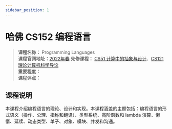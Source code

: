 ```yaml
---
sidebar_position: 1
---
```


# 哈佛 CS152 编程语言




>**课程名称：** Programming Languages   
**课程官网地址：**[2022年春](https://groups.seas.harvard.edu/courses/cs152/2022sp/)
**先修课程：** [CS51 计算中的抽象与设计](https://hackway.org/docs/cs/sophomore/programming/cs51)、[CS121 理论计算机科学导论](https://hackway.org/docs/cs/junior/reasoning/cs121)      
**重要程度：**     
**课程评点：** 

## 课程说明
本课程介绍编程语言的理论、设计和实现。本课程涵盖的主题包括：编程语言的形式语义（操作、公理、指称和翻译）、类型系统、高阶函数和 lambda 演算、懒惰、延续、动态类型、单子、对象、模块、并发和沟通。




